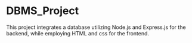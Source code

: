 # DBMS_Project
This project integrates a database utilizing Node.js and Express.js for the backend, while employing HTML and css for the frontend.
